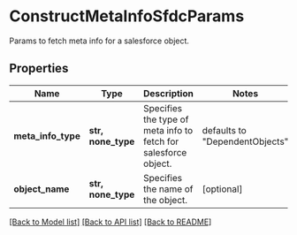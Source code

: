 # ConstructMetaInfoSfdcParams

Params to fetch meta info for a salesforce object.

## Properties
Name | Type | Description | Notes
------------ | ------------- | ------------- | -------------
**meta_info_type** | **str, none_type** | Specifies the type of meta info to fetch for salesforce object. | defaults to "DependentObjects"
**object_name** | **str, none_type** | Specifies the name of the object. | [optional] 

[[Back to Model list]](../README.md#documentation-for-models) [[Back to API list]](../README.md#documentation-for-api-endpoints) [[Back to README]](../README.md)



